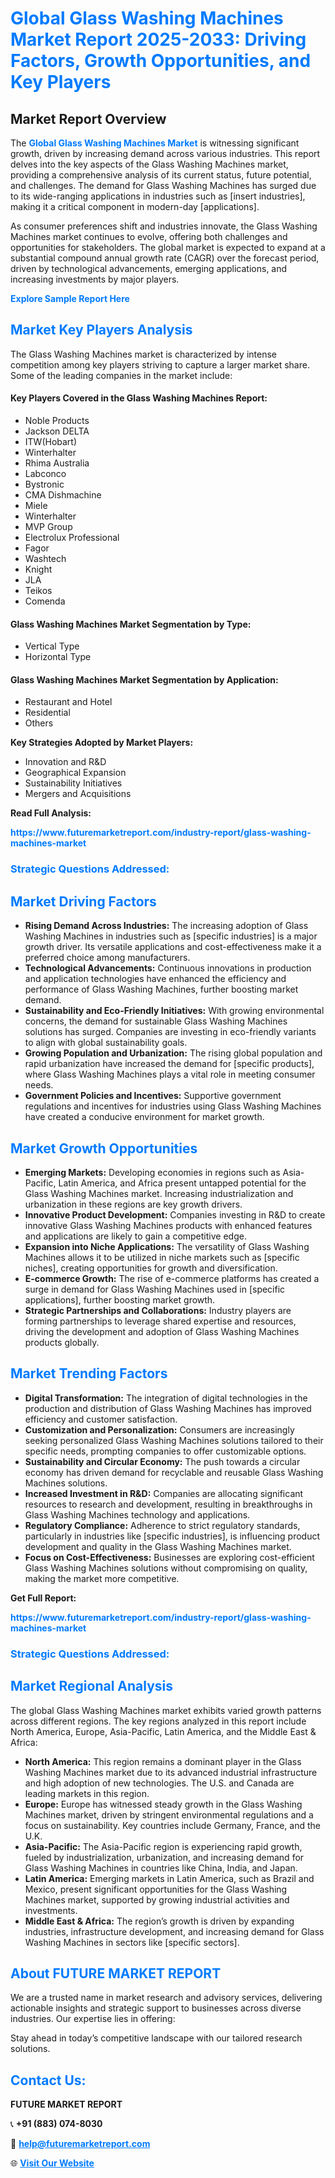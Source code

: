 <h1 style="color: #007BFF;">Global Glass Washing Machines Market Report 2025-2033: Driving Factors, Growth Opportunities, and Key Players</h1>

<section id="overview">
<h2>Market Report Overview</h2>
<p>The <a href="https://www.futuremarketreport.com/industry-report/glass-washing-machines-market" style="color: #007BFF; text-decoration: none;"><strong>Global Glass Washing Machines Market</strong></a> is witnessing significant growth, driven by increasing demand across various industries. This report delves into the key aspects of the Glass Washing Machines market, providing a comprehensive analysis of its current status, future potential, and challenges. The demand for Glass Washing Machines has surged due to its wide-ranging applications in industries such as [insert industries], making it a critical component in modern-day [applications].</p>
<p>As consumer preferences shift and industries innovate, the Glass Washing Machines market continues to evolve, offering both challenges and opportunities for stakeholders. The global market is expected to expand at a substantial compound annual growth rate (CAGR) over the forecast period, driven by technological advancements, emerging applications, and increasing investments by major players.</p>
</section>

<section id="overview">
<p><a href="https://www.futuremarketreport.com/request-sample/reportId=29097" style="color: #007BFF; text-decoration: none;"><strong>Explore Sample Report Here</strong></a></p>
</section>

<section id="key-players">
<h2 style="color: #007BFF;">Market Key Players Analysis</h2>
<p>The Glass Washing Machines market is characterized by intense competition among key players striving to capture a larger market share. Some of the leading companies in the market include:</p>
<h4>Key Players Covered in the Glass Washing Machines Report:</h4>
<ul><li>Noble Products</li><li>Jackson DELTA</li><li>ITW(Hobart)</li><li>Winterhalter</li><li>Rhima Australia</li><li>Labconco</li><li>Bystronic</li><li>CMA Dishmachine</li><li>Miele</li><li>Winterhalter</li><li>MVP Group</li><li>Electrolux Professional</li><li>Fagor</li><li>Washtech</li><li>Knight</li><li>JLA</li><li>Teikos</li><li>Comenda</li></ul>
<h4>Glass Washing Machines Market Segmentation by Type:</h4>
<ul><li>Vertical Type</li><li>Horizontal Type</li></ul>

<h4>Glass Washing Machines Market Segmentation by Application:</h4>
<ul><li>Restaurant and Hotel</li><li>Residential</li><li>Others</li></ul>
<p><strong>Key Strategies Adopted by Market Players:</strong></p>
<ul>
<li>Innovation and R&D</li>
<li>Geographical Expansion</li>
<li>Sustainability Initiatives</li>
<li>Mergers and Acquisitions</li>
</ul>
</section>

<section>
<p><strong>Read Full Analysis: </strong></p><a href="https://www.futuremarketreport.com/industry-report/glass-washing-machines-market" style="color: #007BFF; text-decoration: none;"><strong>https://www.futuremarketreport.com/industry-report/glass-washing-machines-market</strong></a>
<h3 style="color: #007BFF;">Strategic Questions Addressed:</h3>
</section>

<section id="driving-factors">
<h2 style="color: #007BFF;">Market Driving Factors</h2>
<ul>
<li><strong>Rising Demand Across Industries:</strong> The increasing adoption of Glass Washing Machines in industries such as [specific industries] is a major growth driver. Its versatile applications and cost-effectiveness make it a preferred choice among manufacturers.</li>
<li><strong>Technological Advancements:</strong> Continuous innovations in production and application technologies have enhanced the efficiency and performance of Glass Washing Machines, further boosting market demand.</li>
<li><strong>Sustainability and Eco-Friendly Initiatives:</strong> With growing environmental concerns, the demand for sustainable Glass Washing Machines solutions has surged. Companies are investing in eco-friendly variants to align with global sustainability goals.</li>
<li><strong>Growing Population and Urbanization:</strong> The rising global population and rapid urbanization have increased the demand for [specific products], where Glass Washing Machines plays a vital role in meeting consumer needs.</li>
<li><strong>Government Policies and Incentives:</strong> Supportive government regulations and incentives for industries using Glass Washing Machines have created a conducive environment for market growth.</li>
</ul>
</section>

<section id="growth-opportunities">
<h2 style="color: #007BFF;">Market Growth Opportunities</h2>
<ul>
<li><strong>Emerging Markets:</strong> Developing economies in regions such as Asia-Pacific, Latin America, and Africa present untapped potential for the Glass Washing Machines market. Increasing industrialization and urbanization in these regions are key growth drivers.</li>
<li><strong>Innovative Product Development:</strong> Companies investing in R&D to create innovative Glass Washing Machines products with enhanced features and applications are likely to gain a competitive edge.</li>
<li><strong>Expansion into Niche Applications:</strong> The versatility of Glass Washing Machines allows it to be utilized in niche markets such as [specific niches], creating opportunities for growth and diversification.</li>
<li><strong>E-commerce Growth:</strong> The rise of e-commerce platforms has created a surge in demand for Glass Washing Machines used in [specific applications], further boosting market growth.</li>
<li><strong>Strategic Partnerships and Collaborations:</strong> Industry players are forming partnerships to leverage shared expertise and resources, driving the development and adoption of Glass Washing Machines products globally.</li>
</ul>
</section>

<section id="trending-factors">
<h2 style="color: #007BFF;">Market Trending Factors</h2>
<ul>
<li><strong>Digital Transformation:</strong> The integration of digital technologies in the production and distribution of Glass Washing Machines has improved efficiency and customer satisfaction.</li>
<li><strong>Customization and Personalization:</strong> Consumers are increasingly seeking personalized Glass Washing Machines solutions tailored to their specific needs, prompting companies to offer customizable options.</li>
<li><strong>Sustainability and Circular Economy:</strong> The push towards a circular economy has driven demand for recyclable and reusable Glass Washing Machines solutions.</li>
<li><strong>Increased Investment in R&D:</strong> Companies are allocating significant resources to research and development, resulting in breakthroughs in Glass Washing Machines technology and applications.</li>
<li><strong>Regulatory Compliance:</strong> Adherence to strict regulatory standards, particularly in industries like [specific industries], is influencing product development and quality in the Glass Washing Machines market.</li>
<li><strong>Focus on Cost-Effectiveness:</strong> Businesses are exploring cost-efficient Glass Washing Machines solutions without compromising on quality, making the market more competitive.</li>
</ul>
</section>

<section>
<p><strong>Get Full Report: </strong></p><a href="https://www.futuremarketreport.com/industry-report/glass-washing-machines-market" style="color: #007BFF; text-decoration: none;"><strong>https://www.futuremarketreport.com/industry-report/glass-washing-machines-market</strong></a>
<h3 style="color: #007BFF;">Strategic Questions Addressed:</h3>
</section>


<section id="regional-analysis">
<h2 style="color: #007BFF;">Market Regional Analysis</h2>
<p>The global Glass Washing Machines market exhibits varied growth patterns across different regions. The key regions analyzed in this report include North America, Europe, Asia-Pacific, Latin America, and the Middle East & Africa:</p>
<ul>
<li><strong>North America:</strong> This region remains a dominant player in the Glass Washing Machines market due to its advanced industrial infrastructure and high adoption of new technologies. The U.S. and Canada are leading markets in this region.</li>
<li><strong>Europe:</strong> Europe has witnessed steady growth in the Glass Washing Machines market, driven by stringent environmental regulations and a focus on sustainability. Key countries include Germany, France, and the U.K.</li>
<li><strong>Asia-Pacific:</strong> The Asia-Pacific region is experiencing rapid growth, fueled by industrialization, urbanization, and increasing demand for Glass Washing Machines in countries like China, India, and Japan.</li>
<li><strong>Latin America:</strong> Emerging markets in Latin America, such as Brazil and Mexico, present significant opportunities for the Glass Washing Machines market, supported by growing industrial activities and investments.</li>
<li><strong>Middle East & Africa:</strong> The region’s growth is driven by expanding industries, infrastructure development, and increasing demand for Glass Washing Machines in sectors like [specific sectors].</li>
</ul>
</section>

<footer>
<h2 style="color: #007BFF;">About FUTURE MARKET REPORT</h2>
<p>We are a trusted name in market research and advisory services, delivering actionable insights and strategic support to businesses across diverse industries. Our expertise lies in offering:</p>

<p>Stay ahead in today’s competitive landscape with our tailored research solutions.</p>

<h2 style="color: #007BFF;">Contact Us:</h2>
<p><strong>FUTURE MARKET REPORT</strong></p>
<p>📞 <strong>+91 (883) 074-8030</strong></p>
<p>📧 <strong><a href="mailto:help@futuremarketreport.com" style="color: #007BFF;">help@futuremarketreport.com</a></strong></p>
<p>🌐 <strong><a href="https://www.futuremarketreport.com/" style="color: #007BFF;">Visit Our Website</a></strong></p>
</footer>